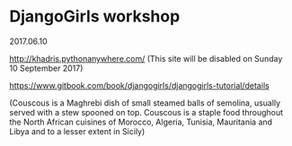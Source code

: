 # DjangoGirls workshop
 2017.06.10
 
http://khadris.pythonanywhere.com/
(This site will be disabled on Sunday 10 September 2017)

https://www.gitbook.com/book/djangogirls/djangogirls-tutorial/details

(Couscous is a Maghrebi dish of small steamed balls of semolina, usually served with a stew spooned on top. Couscous is a staple food throughout the North African cuisines of Morocco, Algeria, Tunisia, Mauritania and Libya and to a lesser extent in Sicily)